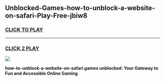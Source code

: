 
## Unblocked-Games-how-to-unblock-a-website-on-safari-Play-Free-jbiw8
<h3>
<a href="https://premium76.site?title=how-to-unblock-a-website-on-safari&ref=23A">CLICK TO PLAY</a></h3>
<hr>

<h3>
<a href="https://premium76.site?title=how-to-unblock-a-website-on-safari&ref=23A">CLICK 2 PLAY</a>
  
</h3>

<a href="https://premium76.site?title=how-to-unblock-a-website-on-safari&ref=23A"><img src="https://clearcache.store/games.png"></a>


**how-to-unblock-a-website-on-safari games unblocked: Your Gateway to Fun and Accessible Online Gaming**

